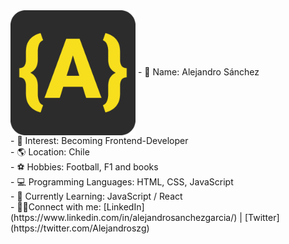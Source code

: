 <img src="https://github.com/alejandroszg/profile/blob/main/img/logo.png" align="center" width="200px"/>
-  👋 Name: Alejandro Sánchez
<br>
-  👀 Interest: Becoming Frontend-Developer
<br>
-  🌎 Location: Chile
<br>
-  ⚽ Hobbies: Football, F1 and books
<br>
-  💻 Programming Languages: HTML, CSS, JavaScript
<br>
-  🧠 Currently Learning: JavaScript / React
<br>
-  🙍‍♀️Connect with me: [LinkedIn](https://www.linkedin.com/in/alejandrosanchezgarcia/) | [Twitter](https://twitter.com/Alejandroszg)
